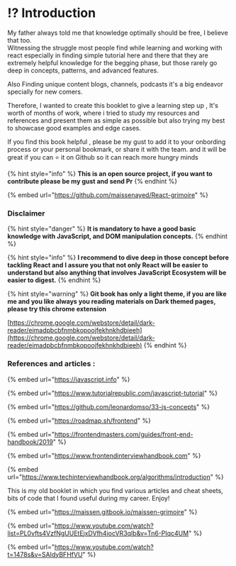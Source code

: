 # ⁉ Introduction

My father always told me that knowledge optimally should be free, I believe that too.\
Witnessing the struggle most people find while learning and working with react especially in finding simple tutorial here and there that they are extremely helpful knowledge for the begging phase, but those rarely go deep in concepts, patterns, and advanced features.

Also Finding unique content blogs, channels, podcasts it's a big endeavor specially for new comers.&#x20;

Therefore, I wanted to create this booklet to give a learning step up , It's worth of months of work, where i tried to study my resources and references and present them as simple as possible but also trying my best to showcase good examples and edge cases.&#x20;



If you find this book helpful , please be my gust to add it to your onbording process or your personal bookmark, or share it with the team. and it will be great if you can :star: it on Github so it can reach more hungry minds

{% hint style="info" %}
**This is an open source project, if you want to contribute please be my gust and send  Pr**&#x20;
{% endhint %}

{% embed url="https://github.com/maissenayed/React-grimoire" %}

### Disclaimer&#x20;

{% hint style="danger" %}
**It is mandatory to have a good basic knowledge with JavaScript, and DOM manipulation concepts.**
{% endhint %}

{% hint style="info" %}
**I recommend to dive deep in those concept before tackling React and I assure you that not only React will be easier to understand but also anything that involves JavaScript Ecosystem will be easier to digest.**&#x20;
{% endhint %}

{% hint style="warning" %}
**Git book has only a light theme, if you are like me and you like always you reading materials on Dark themed pages, please try this chrome extension**

[https://chrome.google.com/webstore/detail/dark-reader/eimadpbcbfnmbkopoojfekhnkhdbieeh](https://chrome.google.com/webstore/detail/dark-reader/eimadpbcbfnmbkopoojfekhnkhdbieeh)
{% endhint %}

### &#x20;References and articles :

{% embed url="https://javascript.info" %}

{% embed url="https://www.tutorialrepublic.com/javascript-tutorial" %}

{% embed url="https://github.com/leonardomso/33-js-concepts" %}

{% embed url="https://roadmap.sh/frontend" %}

{% embed url="https://frontendmasters.com/guides/front-end-handbook/2019" %}

{% embed url="https://www.frontendinterviewhandbook.com" %}

{% embed url="https://www.techinterviewhandbook.org/algorithms/introduction" %}

This is my old booklet in which you find various articles and cheat sheets, bits of code that I found useful during my career. Enjoy!&#x20;

{% embed url="https://maissen.gitbook.io/maissen-grimoire" %}

{% embed url="https://www.youtube.com/watch?list=PL0vfts4VzfNgUUEtEjxDVfh4iocVR3qIb&v=Tn6-PIqc4UM" %}

{% embed url="https://www.youtube.com/watch?t=1478s&v=SAIdyBFHfVU" %}
